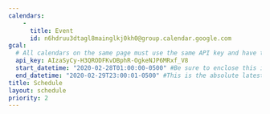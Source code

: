 ```yaml
---
calendars:
    -
      title: Event
      id: n6hdruu3dtagl8mainglkj0kh0@group.calendar.google.com
gcal:
  # All calendars on the same page must use the same API key and have the same start/end dates/times
  api_key: AIzaSyCy-H3QRODFKvDBphR-OgkeNJP6MRxf_V8
  start_datetime: "2020-02-28T01:00:00-0500" #Be sure to enclose this in quotes so Jekyll doesn't interpret as a Date!
  end_datetime: "2020-02-29T23:00:01-0500" #This is the absolute latest start time to include an event on the page.  The timestamp is exclusive, meaning that to include events at 3:00 PM, you would write T15:01:00 (includes events starting as late as 15:00:59)
title: Schedule
layout: schedule
priority: 2
---
```

